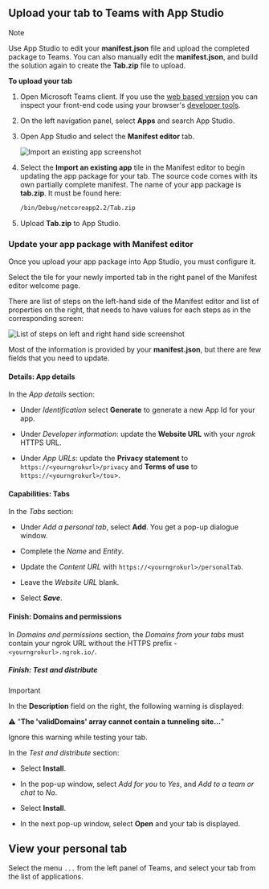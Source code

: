 ## Upload your tab to Teams with App Studio

>[!NOTE]
> Use App Studio to edit your **manifest.json** file and upload the completed package to Teams. You can also manually edit the **manifest.json**, and build the solution again to create the **Tab.zip** file to upload.

**To upload your tab**

1. Open Microsoft Teams client. If you use the [web based version](https://teams.microsoft.com) you can inspect your front-end code using your browser's [developer tools](~/tabs/how-to/developer-tools.md).

1. On the left navigation panel, select **Apps** and search App Studio.

1. Open App Studio and select the **Manifest editor** tab.

    ![Import an existing app screenshot](~/assets/images/tabs/Import-existing-tab.png)

1. Select the **Import an existing app** tile in the Manifest editor to begin updating the app package for your tab. The source code comes with its own partially complete manifest. The name of your app package is **tab.zip**. It must be found here:

    ```bash
    /bin/Debug/netcoreapp2.2/Tab.zip
    ```

1. Upload **Tab.zip** to App Studio.

### Update your app package with Manifest editor

Once you upload your app package into App Studio, you must configure it.

Select the tile for your newly imported tab in the right panel of the Manifest editor welcome page.

There are list of steps on the left-hand side of the Manifest editor and list of properties on the right, that needs to have values for each steps as in the corresponding screen:

![List of steps on left and right hand side screenshot](~/assets/images/tabs/Update-app-package-with-manifest-editor.png)

Most of the information is provided by your **manifest.json**, but there are few fields that you need to update.

#### Details: App details

In the *App details* section:

* Under *Identification* select **Generate** to generate a new App Id for your app.

* Under *Developer information*: update the **Website URL** with your *ngrok* HTTPS URL.

* Under *App URLs*: update the **Privacy statement** to `https://<yourngrokurl>/privacy` and **Terms of use** to `https://<yourngrokurl>/tou`>.

#### Capabilities: Tabs

In the *Tabs* section:

* Under *Add a personal tab*, select **Add**. You get a pop-up dialogue window.

* Complete the *Name* and *Entity*.

* Update the *Content URL* with `https://<yourngrokurl>/personalTab`.

* Leave the *Website URL* blank.

* Select ***Save***.

#### Finish: Domains and permissions

In *Domains and permissions* section, the *Domains from your tabs* must contain your ngrok URL without the HTTPS prefix - `<yourngrokurl>.ngrok.io/`.

##### Finish: Test and distribute

>[!IMPORTANT]
>In the **Description** field on the right, the following warning is displayed:
>
>&#9888; "**The 'validDomains' array cannot contain a tunneling site...**"
>
>Ignore this warning while testing your tab.

In the *Test and distribute* section:

* Select **Install**.

* In the pop-up window, select *Add for you* to *Yes*, and *Add to a team or chat* to *No*.

* Select **Install**.

* In the next pop-up window, select **Open** and your tab is displayed.

## View your personal tab

Select the menu `...` from the left panel of Teams, and select your tab from the list of applications.